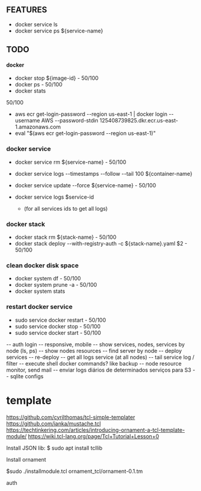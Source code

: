 
FEATURES
--------

* docker service ls
* docker service ps ${service-name}

TODO
----

#### docker
- docker stop ${image-id} - 50/100
- docker ps - 50/100
- docker stats

50/100
- aws ecr get-login-password --region us-east-1 | docker login --username AWS --password-stdin 125408739825.dkr.ecr.us-east-1.amazonaws.com
- eval "$(aws ecr get-login-password  --region us-east-1)"


### docker service
- docker service rm ${service-name} - 50/100
- docker service logs --timestamps --follow --tail 100 ${container-name}
- docker service update --force ${service-name} - 50/100

- docker service logs $service-id
	* (for all services ids to get all logs) 


### docker stack
- docker stack rm ${stack-name} - 50/100
- docker stack deploy --with-registry-auth -c ${stack-name}.yaml $2 - 50/100

### clean docker disk space
- docker system df - 50/100
- docker system prune -a - 50/100
- docker system stats

### restart docker service
- sudo service docker restart - 50/100
- sudo service docker stop - 50/100
- sudo service docker start - 50/100

-- auth login
-- responsive, mobile
-- show services, nodes, services by node (ls, ps)
-- show nodes resources
-- find server by node
-- deploy services
-- re-deploy 
-- get all logs service (at all nodes)
-- tail service log / filter
-- execute shell docker commands? like backup
-- node resource monitor, send mail
-- enviar logs diários de determinados serviços para S3
-- sqlite configs

# template 
https://github.com/cyrilthomas/tcl-simple-templater
https://github.com/ianka/mustache.tcl
https://techtinkering.com/articles/introducing-ornament-a-tcl-template-module/
https://wiki.tcl-lang.org/page/Tcl+Tutorial+Lesson+0

Install JSON lib:
$ sudo apt install tcllib

Install ornament

$sudo ./installmodule.tcl ornament_tcl/ornament-0.1.tm




auth

